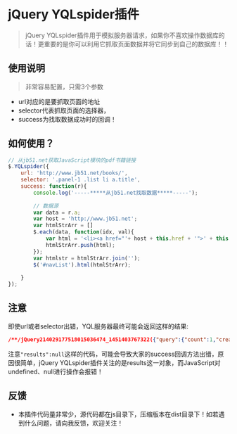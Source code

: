 # jQuery YQLspider插件
> jQuery YQLspider插件用于模拟服务器请求，如果你不喜欢操作数据库的话！更重要的是你可以利用它抓取页面数据并将它同步到自己的数据库！！


## 使用说明
> 非常容易配置，只需3个参数
- url对应的是要抓取页面的地址
- selector代表抓取页面的选择器，
- success为找取数据成功时的回调！

## 如何使用？
``` javascript
// 从jb51.net获取JavaScript模块的pdf书籍链接
$.YQLspider({
	url: 'http://www.jb51.net/books/',
	selector: '.panel-1 .list li a.title',
	success: function(r){
		console.log('-----*****从jb51.net找取数据*****-----');
		
		// 数据源
		var data = r.a;
		var host = 'http://www.jb51.net';
		var htmlStrArr = []
		$.each(data, function(idx, val){
			var html = '<li><a href="'+ host + this.href + '">' + this.title + '</a></li>';
			htmlStrArr.push(html);
		});
		var htmlstr = htmlStrArr.join('');
		$('#navList').html(htmlStrArr);
		
	}
});
```


## 注意
即使url或者selector出错，YQL服务器最终可能会返回这样的结果:

``` json
/**/jQuery214029177518015036474_1451403767322({"query":{"count":1,"created":"2015-12-29T15:42:58Z","lang":"en-US","results":{"results":null}}}});
```


注意`"results":null`这样的代码，可能会导致大家的success回调方法出错，原因很简单，jQuery YQLspider插件关注的是results这一对象，而JavaScript对undefined、null进行操作会报错！


## 反馈
- 本插件代码量非常少，源代码都在js目录下，压缩版本在dist目录下！如若遇到什么问题，请向我反馈，欢迎关注！